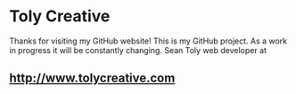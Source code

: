 # Toly Creative
Thanks for visiting my GitHub website!
This is my GitHub project. 
As a work in progress it will be constantly changing.
Sean Toly  web developer at
## http://www.tolycreative.com

